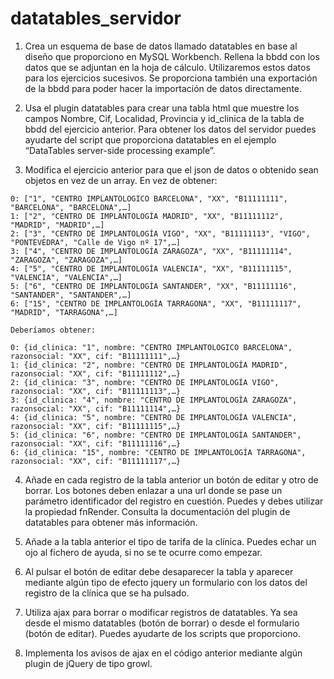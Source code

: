 # datatables_servidor
1. Crea un esquema de base de datos llamado datatables en base al diseño que proporciono en MySQL Workbench. Rellena la bbdd con los datos que se adjuntan en la hoja de cálculo. Utilizaremos estos datos para los ejercicios sucesivos.
Se proporciona también una exportación de la bbdd para poder hacer la importación de datos directamente.

2. Usa el plugin datatables para crear una tabla html que muestre los campos Nombre, Cif, Localidad,  Provincia y id_clinica de la tabla de bbdd del ejercicio anterior. 
Para obtener los datos del servidor puedes ayudarte del script que proporciona datatables en el ejemplo “DataTables server-side processing example”.

3. Modifica el ejercicio anterior para que el json de datos o obtenido sean objetos en vez de un array. 
En vez de obtener:
~~~
0: ["1", "CENTRO IMPLANTOLOGICO BARCELONA", "XX", "B11111111", "BARCELONA", "BARCELONA",…]
1: ["2", "CENTRO DE IMPLANTOLOGÍA MADRID", "XX", "B11111112", "MADRID", "MADRID",…]
2: ["3", "CENTRO DE IMPLANTOLOGÍA VIGO", "XX", "B11111113", "VIGO", "PONTEVEDRA", "Calle de Vigo nº 17",…]
3: ["4", "CENTRO DE IMPLANTOLOGÍA ZARAGOZA", "XX", "B11111114", "ZARAGOZA", "ZARAGOZA",…]
4: ["5", "CENTRO DE IMPLANTOLOGÍA VALENCIA", "XX", "B11111115", "VALENCIA", "VALENCIA",…]
5: ["6", "CENTRO DE IMPLANTOLOGÍA SANTANDER", "XX", "B11111116", "SANTANDER", "SANTANDER",…]
6: ["15", "CENTRO DE IMPLANTOLOGÍA TARRAGONA", "XX", "B11111117", "MADRID", "TARRAGONA",…]
~~~
    Deberíamos obtener:
~~~
0: {id_clinica: "1", nombre: "CENTRO IMPLANTOLOGICO BARCELONA", razonsocial: "XX", cif: "B11111111",…}
1: {id_clinica: "2", nombre: "CENTRO DE IMPLANTOLOGÍA MADRID", razonsocial: "XX", cif: "B11111112",…}
2: {id_clinica: "3", nombre: "CENTRO DE IMPLANTOLOGÍA VIGO", razonsocial: "XX", cif: "B11111113",…}
3: {id_clinica: "4", nombre: "CENTRO DE IMPLANTOLOGÍA ZARAGOZA", razonsocial: "XX", cif: "B11111114",…}
4: {id_clinica: "5", nombre: "CENTRO DE IMPLANTOLOGÍA VALENCIA", razonsocial: "XX", cif: "B11111115",…}
5: {id_clinica: "6", nombre: "CENTRO DE IMPLANTOLOGÍA SANTANDER", razonsocial: "XX", cif: "B11111116",…}
6: {id_clinica: "15", nombre: "CENTRO DE IMPLANTOLOGÍA TARRAGONA", razonsocial: "XX", cif: "B11111117",…}
~~~

4. Añade en cada registro de la tabla anterior un botón de editar y otro de borrar. Los botones deben enlazar a una url donde se pase un parámetro identificador del registro en cuestión. Puedes y debes utilizar la propiedad fnRender. Consulta la documentación del plugin de datatables para obtener más información.

5. Añade a la tabla anterior el tipo de tarifa de la clínica. Puedes echar un ojo al fichero de ayuda, si no se te ocurre como empezar.

6. Al pulsar el botón de editar debe desaparecer la tabla y aparecer mediante algún tipo de efecto jquery un formulario con los datos del registro de la clínica que se ha pulsado.

7. Utiliza ajax para borrar o modificar registros de datatables. Ya sea desde el mismo datatables (botón de borrar) o desde el formulario (botón de editar). Puedes ayudarte de los scripts que proporciono.

8. Implementa los avisos de ajax en el código anterior mediante algún plugin de jQuery de tipo growl. 
